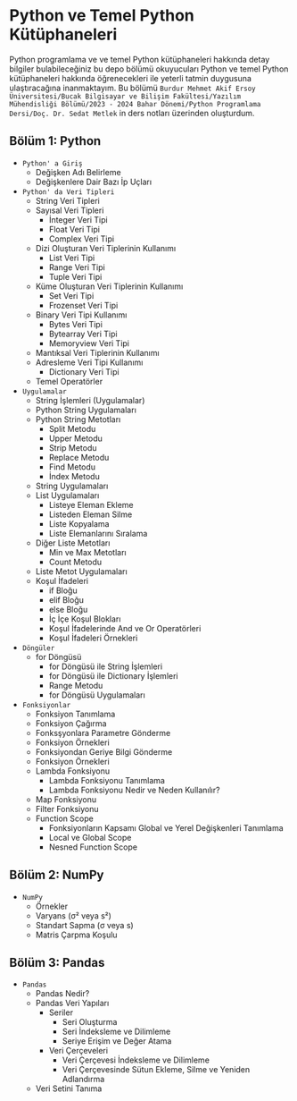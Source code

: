 # Python ve Temel Python Kütüphaneleri

Python programlama ve ve temel Python kütüphaneleri hakkında detay bilgiler bulabileceğiniz bu depo bölümü okuyucuları Python ve temel Python kütüphaneleri hakkında öğrenecekleri ile yeterli tatmin duygusuna ulaştıracağına inanmaktayım. 
Bu bölümü 
`Burdur Mehmet Akif Ersoy Üniversitesi/Bucak Bilgisayar ve Bilişim Fakültesi/Yazılım Mühendisliği Bölümü/2023 - 2024 Bahar Dönemi/Python Programlama Dersi/Doç. Dr. Sedat Metlek` in ders notları üzerinden oluşturdum.  

## Bölüm 1: Python
* `Python' a Giriş`
   - Değişken Adı Belirleme
   - Değişkenlere Dair Bazı İp Uçları
* `Python' da Veri Tipleri`   
   - String Veri Tipleri
   - Sayısal Veri Tipleri
     - İnteger Veri Tipi
     - Float Veri Tipi
     - Complex Veri Tipi
   - Dizi Oluşturan Veri Tiplerinin Kullanımı
     - List Veri Tipi
     - Range Veri Tipi
     - Tuple Veri Tipi
   - Küme Oluşturan Veri Tiplerinin Kullanımı
     - Set Veri Tipi
     - Frozenset Veri Tipi
   - Binary Veri Tipi Kullanımı
     - Bytes Veri Tipi
     - Bytearray Veri Tipi
     - Memoryview Veri Tipi
   - Mantıksal Veri Tiplerinin Kullanımı
   - Adresleme Veri Tipi Kullanımı
     - Dictionary Veri Tipi
   - Temel Operatörler     
* `Uygulamalar`
   - String İşlemleri (Uygulamalar)
   - Python String Uygulamaları
   - Python String Metotları
     - Split Metodu
     - Upper Metodu
     - Strip Metodu
     - Replace Metodu
     - Find Metodu
     - İndex Metodu
   - String Uygulamaları
   - List Uygulamaları
     - Listeye Eleman Ekleme
     - Listeden Eleman Silme
     - Liste Kopyalama
     - Liste Elemanlarını Sıralama
   - Diğer Liste Metotları
     - Min ve Max Metotları
     - Count Metodu
   - Liste Metot Uygulamaları
   - Koşul İfadeleri
     - if Bloğu
     - elif Bloğu
     - else Bloğu
     - İç İçe Koşul Blokları
     - Koşul İfadelerinde And ve Or Operatörleri
     - Koşul İfadeleri Örnekleri
* `Döngüler`
   - for Döngüsü
     - for Döngüsü ile String İşlemleri
     - for Döngüsü ile Dictionary İşlemleri
     - Range Metodu
     - for Döngüsü Uygulamaları 
* `Fonksiyonlar`
   - Fonksiyon Tanımlama
   - Fonksiyon Çağırma
   - Fonksşyonlara Parametre Gönderme
   - Fonksiyon Örnekleri
   - Fonksiyondan Geriye Bilgi Gönderme
   - Fonksiyon Örnekleri 
   - Lambda Fonksiyonu
     - Lambda Fonksiyonu Tanımlama
     - Lambda Fonksiyonu Nedir ve Neden Kullanılır?   
   - Map Fonksiyonu
   - Filter Fonksiyonu
   - Function Scope
     - Fonksiyonların Kapsamı Global ve Yerel Değişkenleri Tanımlama
     - Local ve Global Scope
     - Nesned Function Scope
## Bölüm 2: NumPy
* `NumPy`
   - Örnekler
   - Varyans (σ² veya s²)
   - Standart Sapma (σ veya s)
   - Matris Çarpma Koşulu
## Bölüm 3: Pandas
* `Pandas`
   - Pandas Nedir?
   - Pandas Veri Yapıları
     - Seriler
       - Seri Oluşturma
       - Seri İndeksleme ve Dilimleme
       - Seriye Erişim ve Değer Atama
     - Veri Çerçeveleri
       - Veri Çerçevesi İndeksleme ve Dilimleme
       - Veri Çerçevesinde Sütun Ekleme, Silme ve Yeniden Adlandırma
    - Veri Setini Tanıma
      